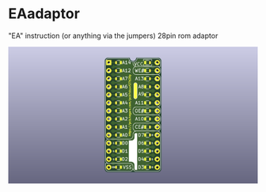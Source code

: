 # EAadaptor
 "EA" instruction (or anything via the jumpers) 28pin rom adaptor

 ![main](images/main.png)
